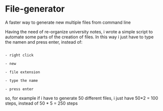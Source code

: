 # File-generator
A faster way to generate new multiple files from command line

Having the need of re-organize university notes, i wrote a simple script to automate some parts of the creation of files.
In this way i just have to type the namen and press enter, instead of:

                                                                          - right click
                                                                          - new
                                                                          - file extension
                                                                          - type the name
                                                                          - press enter

so, for example if i have to generate  50 different files, i just have 50*2 = 100 steps, instead of 50 * 5 = 250 steps
                                                                         

